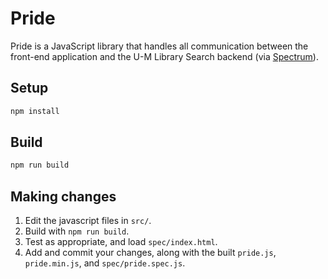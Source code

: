 # Pride
Pride is a JavaScript library that handles all communication between the front-end application and the U-M Library Search backend (via [Spectrum](https://github.com/mlibrary/spectrum)).

## Setup

```bash
npm install
```

## Build

```bash
npm run build
```

## Making changes

1. Edit the javascript files in `src/`.
2. Build with `npm run build`.
3. Test as appropriate, and load `spec/index.html`.
4. Add and commit your changes, along with the built `pride.js`, `pride.min.js`, and `spec/pride.spec.js`.
